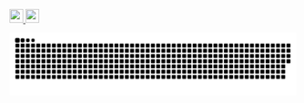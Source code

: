 <a href="//www.instagram.com/diegofrr_"><img height=24 width=24 src="https://image.flaticon.com/icons/png/128/355/355975.png">
</a> <a href="//www.linkedin.com/in/diegoraian"><img height=24 width=24 src="https://image.flaticon.com/icons/png/128/145/145807.png"></a>

![Snake animation](https://github.com/diegofrr/diegofrr/blob/output/github-contribution-grid-snake.svg)
